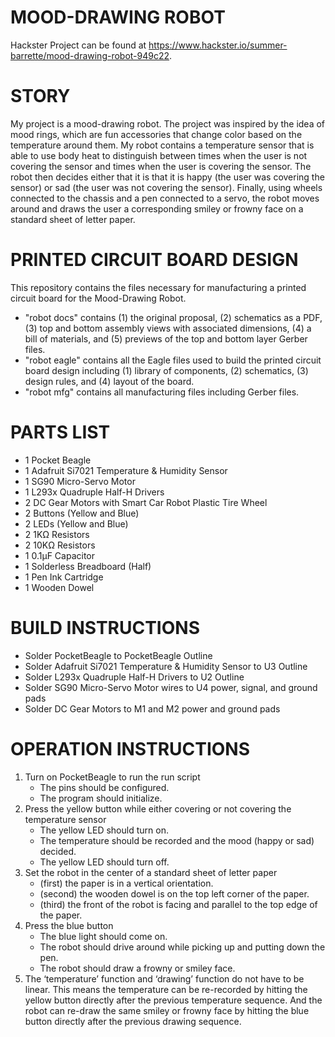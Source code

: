 # MOOD-DRAWING ROBOT

Hackster Project can be found at 
https://www.hackster.io/summer-barrette/mood-drawing-robot-949c22.

# STORY

My project is a mood-drawing robot. The project was inspired by the idea of 
mood rings, which are fun accessories that change color based on the 
temperature around them. My robot contains a temperature sensor that is able to 
use body heat to distinguish between times when the user is not covering the 
sensor and times when the user is covering the sensor. The robot then decides 
either that it is that it is happy (the user was covering the sensor) or sad 
(the user was not covering the sensor). Finally, using wheels connected to the 
chassis and a pen connected to a servo, the robot moves around and draws the 
user a corresponding smiley or frowny face on a standard sheet of letter paper.

# PRINTED CIRCUIT BOARD DESIGN

This repository contains the files necessary for manufacturing a printed circuit 
board for the Mood-Drawing Robot. 
*   "robot docs" contains (1) the original proposal, (2) schematics as a PDF, 
    (3) top and bottom assembly views with associated dimensions, (4) a bill of
    materials, and (5) previews of the top and bottom layer Gerber files.
*   "robot eagle" contains all the Eagle files used to build the printed circuit
    board design including (1) library of components, (2) schematics, (3) design
    rules, and (4) layout of the board.
*   "robot mfg" contains all manufacturing files including Gerber files.


# PARTS LIST

*   1 Pocket Beagle
*   1 Adafruit Si7021 Temperature & Humidity Sensor
*   1 SG90 Micro-Servo Motor
*   1 L293x Quadruple Half-H Drivers
*   2 DC Gear Motors with Smart Car Robot Plastic Tire Wheel
*   2 Buttons (Yellow and Blue)
*   2 LEDs (Yellow and Blue)
*   2 1KΩ Resistors
*   2 10KΩ Resistors
*   1 0.1μF Capacitor
*   1 Solderless Breadboard (Half)
*   1 Pen Ink Cartridge
*   1 Wooden Dowel


# BUILD INSTRUCTIONS

*   Solder PocketBeagle to PocketBeagle Outline
*   Solder Adafruit Si7021 Temperature & Humidity Sensor to U3 Outline
*   Solder L293x Quadruple Half-H Drivers to U2 Outline
*   Solder SG90 Micro-Servo Motor wires to U4 power, signal, and ground pads
*   Solder DC Gear Motors to M1 and M2 power and ground pads


# OPERATION INSTRUCTIONS

1.  Turn on PocketBeagle to run the run script
    * The pins should be configured.
    * The program should initialize.
2.	Press the yellow button while either covering or not covering the 
    temperature sensor
    * The yellow LED should turn on.
    * The temperature should be recorded and the mood (happy or sad) decided.
    * The yellow LED should turn off.
3.	Set the robot in the center of a standard sheet of letter paper
    * (first) the paper is in a vertical orientation.
    * (second) the wooden dowel is on the top left corner of the paper.
    * (third) the front of the robot is facing and parallel to the top edge 
      of the paper.
4.	Press the blue button
    * The blue light should come on.
    * The robot should drive around while picking up and putting down the pen.
    * The robot should draw a frowny or smiley face.
5.	The ‘temperature’ function and ‘drawing’ function do not have to be linear. 
    This means the temperature can be re-recorded by hitting the yellow button 
    directly after the previous temperature sequence. And the robot can re-draw 
    the same smiley or frowny face by hitting the blue button directly after 
    the previous drawing sequence.
